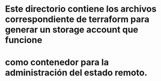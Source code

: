 # Este directorio contiene los archivos correspondiente de terraform para generar un storage account que funcione
# como contenedor para la administración del estado remoto.